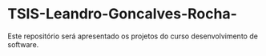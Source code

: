 # TSIS-Leandro-Goncalves-Rocha-
Este repositório será apresentado os projetos do curso desenvolvimento de software.
